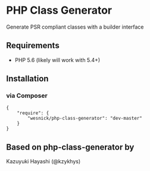 PHP Class Generator 
===================

Generate PSR compliant classes with a builder interface

Requirements
------------

* PHP 5.6 (likely will work with 5.4+)

Installation
------------

### via Composer

```
{
    "require": {
        "wesnick/php-class-generator": "dev-master"
    }
}
```

Based on php-class-generator by
------
Kazuyuki Hayashi (@kzykhys)
